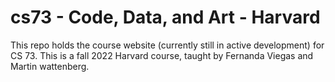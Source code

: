 # cs73 - Code, Data, and Art - Harvard

This repo holds the course website (currently still in active development) for CS 73. This is a fall 2022 Harvard course, taught by Fernanda Viegas and Martin wattenberg.
